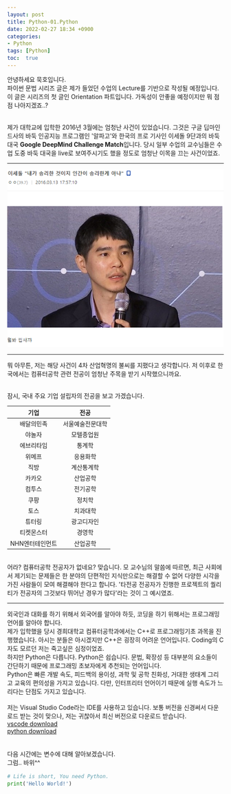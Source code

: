 ```yaml
---
layout: post
title: Python-01.Python 
date: 2022-02-27 18:34 +0900
categories:
- Python
tags: [Python]
toc:  true
---
```


안녕하세요 묵호입니다.<br>
파이썬 문법 시리즈 글은 제가 들었던 수업의 Lecture를 기반으로 작성될 예정입니다.<br>
이 글은 시리즈의 첫 글인 Orientation 파트입니다. 가독성이 안좋을 예정이지만 뭐 점점 나아지겠죠..?<br><br>

제가 대학교에 입학한 2016년 3월에는 엄청난 사건이 있었습니다. 그것은 구글 딥마인드사의 바둑 인공지능 프로그램인 '알파고'와 한국의 프로 기사인 이세돌 9단과의 바둑 대국 **Google DeepMind Challenge Match**입니다. 당시 일부 수업의 교수님들은 수업 도중 바둑 대국을 live로 보여주시기도 했을 정도로 엄청난 이목을 끄는 사건이었죠.<br>

---
![뭐요](/assets/img/뭐요.png)

---
뭐 아무튼, 저는 해당 사건이 4차 산업혁명의 불씨를 지폈다고 생각합니다. 저 이후로 한국에서는 컴퓨터공학 관련 전공이 엄청난 주목을 받기 시작했으니까요.<br><br>

잠시, 국내 주요 기업 설립자의 전공을 보고 가겠습니다.<br>

| 기업 | 전공 |
| :---: | :---: |
| 배달의민족 | 서울예술전문대학 |
| 야놀자 | 모텔종업원 |
| 에브리타임 | 통계학 |
| 위메프 | 응용화학 |
| 직방 | 계산통계학 |
| 카카오 | 산업공학 |
| 컴투스 | 전기공학 |
| 쿠팡 | 정치학 |
| 토스 | 치과대학 |
| 튜터링 | 광고디자인 |
| 티켓몬스터 | 경영학 |
| NHN엔터테인먼트 | 산업공학 |

<br>
어라? 컴퓨터공학 전공자가 없네요? 맞습니다. 모 교수님의 말씀에 따르면, 최근 사회에서 제기되는 문제들은 한 분야의 단편적인 지식만으로는 해결할 수 없어 다양한 시각을 가진 사람들이 모여 해결해야 한다고 합니다. '타전공 전공자가 진행한 프로젝트의 퀄리티가 전공자의 그것보다 뛰어난 경우가 많다'라는 것이 그 예시였죠.

---

외국인과 대화를 하기 위해서 외국어를 알아야 하듯, 코딩을 하기 위해서는 프로그래밍 언어를 알아야 합니다.<br>
제가 입학했을 당시 경희대학교 컴퓨터공학과에서는 C++로 프로그래밍기초 과목을 진행했습니다. 아시는 분들은 아시겠지만 C++은 굉장히 어려운 언어입니다. Coding의 C자도 모르던 저는 죽고싶은 심정이었죠.<br>
하지만 Python은 다릅니다. Python은 쉽습니다. 문법, 확장성 등 대부분의 요소들이 간단하기 때문에 프로그래밍 초보자에게 추천되는 언어입니다.<br>
Python은 빠른 개발 속도, 피드백의 용이성, 과학 및 공학 친화성, 거대한 생태계 그리고 교육의 편의성을 가지고 있습니다. 다만, 인터프리터 언어이기 때문에 실행 속도가 느리다는 단점도 가지고 있습니다.
<br><br>
저는 Visual Studio Code라는 IDE를 사용하고 있습니다. 보통 버전을 신경써서 다운로드 받는 것이 맞으나, 저는 귀찮아서 최신 버전으로 다운로드 받습니다.<br>
[vscode download](https://code.visualstudio.com/)<br>
[python download](https://www.python.org/downloads/)<br>
<br><br>
다음 시간에는 변수에 대해 알아보겠습니다.<br>
그럼.. 바위^^<br>

```python
# Life is short, You need Python.
print('Hello World!')
```